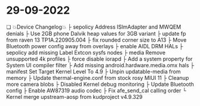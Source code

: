 # 29-09-2022
❏ 💥Device Changelog💥
├ sepolicy Address ISlmAdapter and MWQEM denials
├ Use 2GB phone Dalvik heap values for 3GB variant
├ update fp from raven 13 TP1A.220905.004
├ fix rounded corner size to A13
├ Move Bluetooth power config away from overlays
├ enable AIDL DRM HALs
├ sepolicy add missing Label Extcon sysfs nodes
├ media Remove unsupported 4k profiles
├ force disable iorapd
├ Add a system property for System UI compiler filter
├ Add missing android.hardware.media.omx hals
├ manifest Set Target Kernel Level To 4.9
├ Unpin updatable-media from memory
├ Update thermal-engine.conf from stock rosy MIUI 11
├ Cleanup more camera blobs
├ Disabled Kernel debug monitoring
├ Update Bluetooth config
├ Enable AW87319 audio codec
├ Fix afe_send_cal calling order
└ Kernel merge upstream-aosp from kudproject v4.9.329
